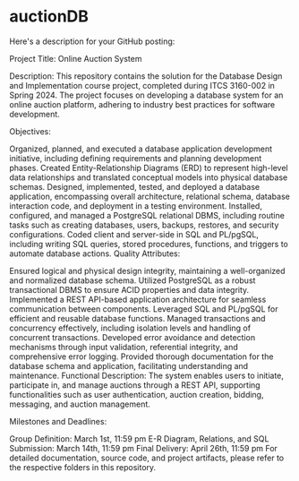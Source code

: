 # auctionDB
Here's a description for your GitHub posting:

Project Title: Online Auction System

Description:
This repository contains the solution for the Database Design and Implementation course project, completed during ITCS 3160-002 in Spring 2024. The project focuses on developing a database system for an online auction platform, adhering to industry best practices for software development.

Objectives:

Organized, planned, and executed a database application development initiative, including defining requirements and planning development phases.
Created Entity-Relationship Diagrams (ERD) to represent high-level data relationships and translated conceptual models into physical database schemas.
Designed, implemented, tested, and deployed a database application, encompassing overall architecture, relational schema, database interaction code, and deployment in a testing environment.
Installed, configured, and managed a PostgreSQL relational DBMS, including routine tasks such as creating databases, users, backups, restores, and security configurations.
Coded client and server-side in SQL and PL/pgSQL, including writing SQL queries, stored procedures, functions, and triggers to automate database actions.
Quality Attributes:

Ensured logical and physical design integrity, maintaining a well-organized and normalized database schema.
Utilized PostgreSQL as a robust transactional DBMS to ensure ACID properties and data integrity.
Implemented a REST API-based application architecture for seamless communication between components.
Leveraged SQL and PL/pgSQL for efficient and reusable database functions.
Managed transactions and concurrency effectively, including isolation levels and handling of concurrent transactions.
Developed error avoidance and detection mechanisms through input validation, referential integrity, and comprehensive error logging.
Provided thorough documentation for the database schema and application, facilitating understanding and maintenance.
Functional Description:
The system enables users to initiate, participate in, and manage auctions through a REST API, supporting functionalities such as user authentication, auction creation, bidding, messaging, and auction management.

Milestones and Deadlines:

Group Definition: March 1st, 11:59 pm
E-R Diagram, Relations, and SQL Submission: March 14th, 11:59 pm
Final Delivery: April 26th, 11:59 pm
For detailed documentation, source code, and project artifacts, please refer to the respective folders in this repository.
